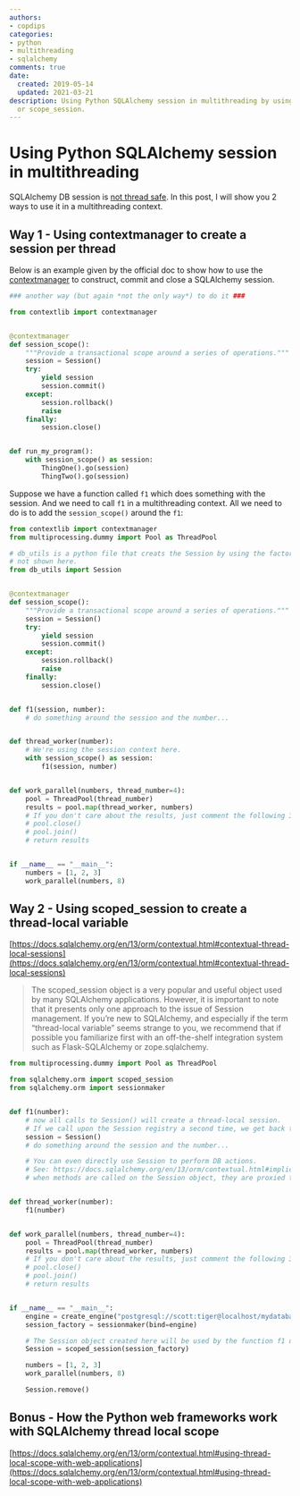```yaml
---
authors:
- copdips
categories:
- python
- multithreading
- sqlalchemy
comments: true
date:
  created: 2019-05-14
  updated: 2021-03-21
description: Using Python SQLAlchemy session in multithreading by using contextmanager
  or scope_session.
---
```


# Using Python SQLAlchemy session in multithreading

SQLAlchemy DB session is [not thread safe](https://docs.sqlalchemy.org/en/13/orm/session_basics.html#is-the-session-thread-safe). In this post, I will show you 2 ways to use it in a multithreading context.

<!-- more -->

## Way 1 - Using contextmanager to create a session per thread

Below is an example given by the official doc to show how to use the [contextmanager](https://docs.sqlalchemy.org/en/13/orm/session_basics.html#when-do-i-construct-a-session-when-do-i-commit-it-and-when-do-i-close-it) to construct, commit and close a SQLAlchemy session.

```python
### another way (but again *not the only way*) to do it ###

from contextlib import contextmanager


@contextmanager
def session_scope():
    """Provide a transactional scope around a series of operations."""
    session = Session()
    try:
        yield session
        session.commit()
    except:
        session.rollback()
        raise
    finally:
        session.close()


def run_my_program():
    with session_scope() as session:
        ThingOne().go(session)
        ThingTwo().go(session)
```

Suppose we have a function called `f1` which does something with the session. And we need to call `f1` in a multithreading context.
All we need to do is to add the `session_scope()` around the `f1`:

```python
from contextlib import contextmanager
from multiprocessing.dummy import Pool as ThreadPool

# db_utils is a python file that creats the Session by using the factory sessionmaker(),
# not shown here.
from db_utils import Session


@contextmanager
def session_scope():
    """Provide a transactional scope around a series of operations."""
    session = Session()
    try:
        yield session
        session.commit()
    except:
        session.rollback()
        raise
    finally:
        session.close()


def f1(session, number):
    # do something around the session and the number...


def thread_worker(number):
    # We're using the session context here.
    with session_scope() as session:
        f1(session, number)


def work_parallel(numbers, thread_number=4):
    pool = ThreadPool(thread_number)
    results = pool.map(thread_worker, numbers)
    # If you don't care about the results, just comment the following 3 lines.
    # pool.close()
    # pool.join()
    # return results


if __name__ == "__main__":
    numbers = [1, 2, 3]
    work_parallel(numbers, 8)
```

## Way 2 - Using scoped_session to create a thread-local variable

[https://docs.sqlalchemy.org/en/13/orm/contextual.html#contextual-thread-local-sessions](https://docs.sqlalchemy.org/en/13/orm/contextual.html#contextual-thread-local-sessions)

> The scoped_session object is a very popular and useful object used by many SQLAlchemy applications. However, it is important to note that it presents only one approach to the issue of Session management. If you’re new to SQLAlchemy, and especially if the term “thread-local variable” seems strange to you, we recommend that if possible you familiarize first with an off-the-shelf integration system such as Flask-SQLAlchemy or zope.sqlalchemy.

```python
from multiprocessing.dummy import Pool as ThreadPool

from sqlalchemy.orm import scoped_session
from sqlalchemy.orm import sessionmaker


def f1(number):
    # now all calls to Session() will create a thread-local session.
    # If we call upon the Session registry a second time, we get back the same Session.
    session = Session()
    # do something around the session and the number...

    # You can even directly use Session to perform DB actions.
    # See: https://docs.sqlalchemy.org/en/13/orm/contextual.html#implicit-method-access
    # when methods are called on the Session object, they are proxied to the underlying Session being maintained by the registry.


def thread_worker(number):
    f1(number)


def work_parallel(numbers, thread_number=4):
    pool = ThreadPool(thread_number)
    results = pool.map(thread_worker, numbers)
    # If you don't care about the results, just comment the following 3 lines.
    # pool.close()
    # pool.join()
    # return results


if __name__ == "__main__":
    engine = create_engine("postgresql://scott:tiger@localhost/mydatabase")
    session_factory = sessionmaker(bind=engine)

    # The Session object created here will be used by the function f1 directly.
    Session = scoped_session(session_factory)

    numbers = [1, 2, 3]
    work_parallel(numbers, 8)

    Session.remove()
```

## Bonus - How the Python web frameworks work with SQLAlchemy thread local scope

[https://docs.sqlalchemy.org/en/13/orm/contextual.html#using-thread-local-scope-with-web-applications](https://docs.sqlalchemy.org/en/13/orm/contextual.html#using-thread-local-scope-with-web-applications)
